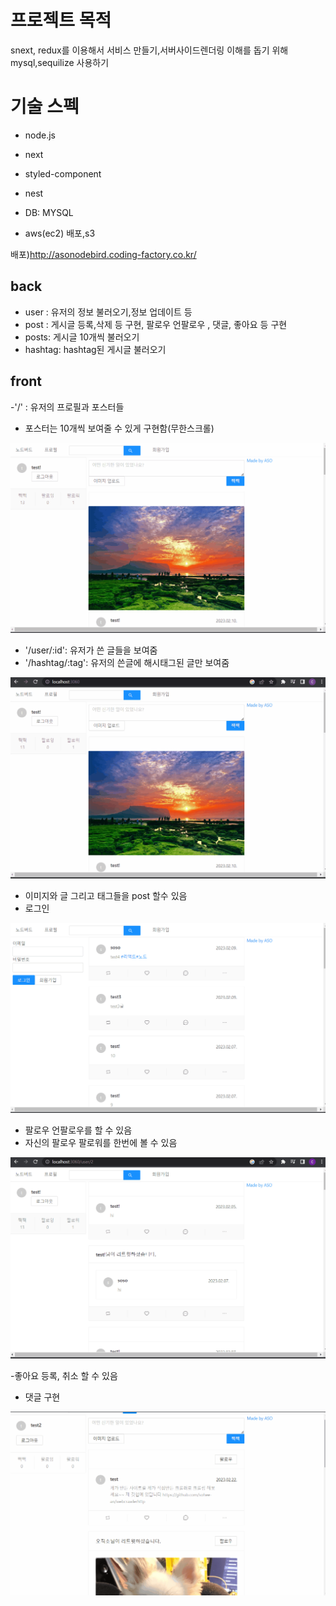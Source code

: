 # 프로젝트 목적

snext, redux를 이용해서 서비스 만들기,서버사이드렌더링 이해를 돕기 위해
mysql,sequilize 사용하기

# 기술 스펙

- node.js
- next
- styled-component

- nest
- DB: MYSQL
- aws(ec2) 배포,s3

배포)http://asonodebird.coding-factory.co.kr/

## back

- user : 유저의 정보 불러오기,정보 업데이트 등
- post : 게시글 등록,삭제 등 구현, 팔로우 언팔로우 , 댓글, 좋아요 등 구현
- posts: 게시글 10개씩 불러오기
- hashtag: hashtag된 게시글 불러오기

## front

-'/' : 유저의 프로필과 포스터들

- 포스터는 10개씩 보여줄 수 있게 구현함(무한스크롤)

![](nodebirdfollow.gif)

- '/user/:id': 유저가 쓴 글들을 보여줌
- '/hashtag/:tag': 유저의 쓴글에 해시태그된 글만 보여줌

![](nodebirdhash.gif)

- 이미지와 글 그리고 태그들을 post 할수 있음
- 로그인

![](nodebirdmain.gif)

- 팔로우 언팔로우를 할 수 있음
- 자신의 팔로우 팔로워를 한번에 볼 수 있음

![](nodebirdprofile.gif)

-좋아요 등록, 취소 할 수 있음

- 댓글 구현

![](nodebirlike.gif)

